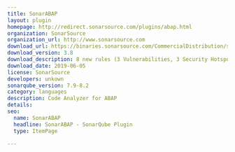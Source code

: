 ```yaml
---
title: SonarABAP
layout: plugin
homepage: http://redirect.sonarsource.com/plugins/abap.html
organization: SonarSource
organization_url: http://www.sonarsource.com
download_url: https://binaries.sonarsource.com/CommercialDistribution/sonar-abap-plugin/sonar-abap-plugin-3.8.0.2034.jar
download_version: 3.8
download_description: 8 new rules (3 Vulnerabilities, 3 Security Hotspots, 2 Code Smells)
download_date: 2019-06-05
license: SonarSource
developers: unkown
sonarqube_version: 7.9-8.2
category: languages
description: Code Analyzer for ABAP
details: 
seo: 
  name: SonarABAP
  headline: SonarABAP - SonarQube Plugin
  type: ItemPage

---
```

